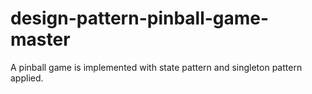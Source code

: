 # design-pattern-pinball-game-master
A pinball game is implemented with state pattern and singleton pattern applied.
